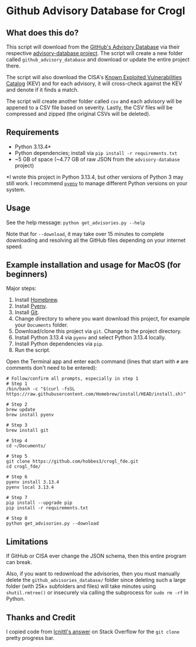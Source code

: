 # Github Advisory Database for Crogl

## What does this do?
This script will download from the [GitHub's Advisory Database](https://github.com/advisories) via their respective [advisory-database project](https://github.com/github/advisory-database). The script will create a new folder called `github_advisory_database` and download or update the entire project there.

The script will also download the CISA's [Known Exploited Vulnerabilities Catalog](https://www.cisa.gov/known-exploited-vulnerabilities-catalog) (KEV) and for each advisory, it will cross-check against the KEV and denote if it finds a match.

The script will create another folder called `csv` and each advisory will be appened to a CSV file based on severity. Lastly, the CSV files will be compressed and zipped (the original CSVs will be deleted).

## Requirements
- Python 3.13.4*
- Python dependencies; install via `pip install -r requirements.txt`
- ~5 GB of space (~4.77 GB of raw JSON from the `advisory-database` project)

*I wrote this project in Python 3.13.4, but other versions of Python 3 may still work. I recommend [`pyenv`](https://github.com/pyenv/pyenv) to manage different Python versions on your system.

## Usage
See the help message: `python get_advisories.py --help`

Note that for `--download`, it may take over 15 minutes to complete downloading and resolving all the GitHub files depending on your internet speed.

## Example installation and usage for MacOS (for beginners)
Major steps:

1. Install [Homebrew](https://brew.sh/).
2. Install [Pyenv](https://github.com/pyenv/pyenv?tab=readme-ov-file#homebrew-in-macos).
3. Install [Git](https://git-scm.com/downloads/mac).
4. Change directory to where you want download this project, for example your `Documents` folder.
5. Download/clone this project via `git`. Change to the project directory.
6. Install Python 3.13.4 via `pyenv` and select Python 3.13.4 locally.
7. Install Python dependencies via `pip`.
8. Run the script.

Open the Terminal app and enter each command (lines that start with `#` are comments don't need to be entered):
```
# Follow/confirm all prompts, especially in step 1
# Step 1
/bin/bash -c "$(curl -fsSL https://raw.githubusercontent.com/Homebrew/install/HEAD/install.sh)"

# Step 2
brew update
brew install pyenv

# Step 3
brew install git

# Step 4
cd ~/Documents/

# Step 5
git clone https://github.com/hobbes3/crogl_fde.git
cd crogl_fde/

# Step 6
pyenv install 3.13.4
pyenv local 3.13.4

# Step 7
pip install --upgrade pip
pip install -r requirements.txt

# Step 8
python get_advisories.py --download
```

## Limitations
If GitHub or CISA ever change the JSON schema, then this entire program can break.

Also, if you want to redownload the advisories, then you must manually delete the `github_advisories_database/` folder since deleting such a large folder (with 25k+ subfolders and files) will take minutes using `shutil.rmtree()` or insecurely via calling the subprocess for `sudo rm -rf` in Python.

## Thanks and Credit
I copied code from [lcnittl's answer](https://stackoverflow.com/a/71285627) on Stack Overflow for the `git clone` pretty progress bar.
